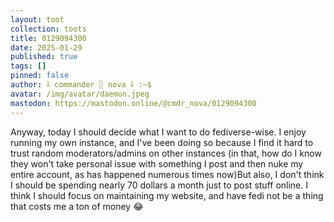 ```yaml
---
layout: toot
collection: toots
title: 0129094300
date: 2025-01-29
published: true
tags: []
pinned: false
author: ⸸ commander ░ nova ⸸ :~$
avatar: /img/avatar/daemon.jpeg
mastodon: https://mastodon.online/@cmdr_nova/0129094300
---
```


Anyway, today I should decide what I want to do fediverse-wise. I enjoy running my own instance, and I've been doing so because I find it hard to trust random moderators/admins on other instances (in that, how do I know they won't take personal issue with something I post and then nuke my entire account, as has happened numerous times now)But also, I don't think I should be spending nearly 70 dollars a month just to post stuff online. I think I should focus on maintaining my website, and have fedi not be a thing that costs me a ton of money 😂
